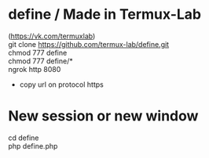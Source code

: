 # define / Made in Termux-Lab
(https://vk.com/termuxlab) <br>
git clone https://github.com/termux-lab/define.git <br>
chmod 777 define <br>
chmod 777 define/* <br>
ngrok http 8080
* copy url on protocol https
# New session or new window
cd define <br>
php define.php
